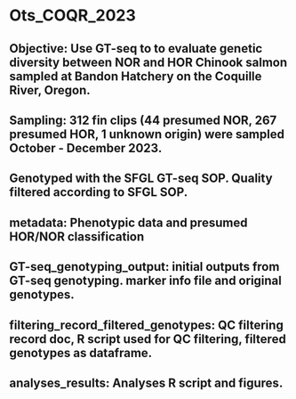 # Ots_COQR_2023
## Objective: Use GT-seq to to evaluate genetic diversity between NOR and HOR Chinook salmon sampled at Bandon Hatchery on the Coquille River, Oregon.
## Sampling: 312 fin clips (44 presumed NOR, 267 presumed HOR, 1 unknown origin) were sampled October - December 2023.
## Genotyped with the SFGL GT-seq SOP. Quality filtered according to SFGL SOP.
## metadata: Phenotypic data and presumed HOR/NOR classification
## GT-seq_genotyping_output: initial outputs from GT-seq genotyping. marker info file and original genotypes.
## filtering_record_filtered_genotypes: QC filtering record doc, R script used for QC filtering, filtered genotypes as dataframe.
## analyses_results: Analyses R script and figures.
